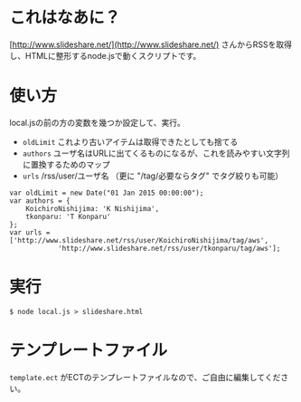 # これはなあに？

[http://www.slideshare.net/](http://www.slideshare.net/) さんからRSSを取得し、HTMLに整形するnode.jsで動くスクリプトです。

# 使い方

local.jsの前の方の変数を幾つか設定して、実行。

* ```oldLimit``` これより古いアイテムは取得できたとしても捨てる
* ```authors``` ユーザ名はURLに出てくるものになるが、これを読みやすい文字列に置換するためのマップ
* ```urls``` /rss/user/ユーザ名 （更に "/tag/必要ならタグ" でタグ絞りも可能）

```例：
var oldLimit = new Date("01 Jan 2015 00:00:00");
var authors = {
    KoichiroNishijima: 'K Nishijima',
    tkonparu: 'T Konparu'
};
var urls = ['http://www.slideshare.net/rss/user/KoichiroNishijima/tag/aws',
            'http://www.slideshare.net/rss/user/tkonparu/tag/aws'];
```

# 実行

```
$ node local.js > slideshare.html
```

# テンプレートファイル

``template.ect`` がECTのテンプレートファイルなので、ご自由に編集してください。

